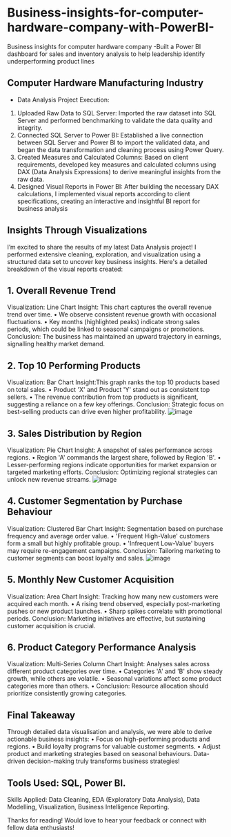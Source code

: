 # Business-insights-for-computer-hardware-company-with-PowerBI-
Business insights for computer hardware company -Built a Power BI dashboard for sales and inventory  analysis to help leadership identify underperforming product lines
## Computer Hardware Manufacturing Industry 
- Data Analysis Project Execution:
1.	Uploaded Raw Data to SQL Server:
Imported the raw dataset into SQL Server and performed benchmarking to validate the data quality and integrity.
2.	Connected SQL Server to Power BI:
Established a live connection between SQL Server and Power BI to import the validated data, and began the data transformation and cleaning process using Power Query.
3.	Created Measures and Calculated Columns:
Based on client requirements, developed key measures and calculated columns using DAX (Data Analysis Expressions) to derive meaningful insights from the raw data.
4.	Designed Visual Reports in Power BI:
After building the necessary DAX calculations, I implemented visual reports according to client specifications, creating an interactive and insightful BI report for business analysis
## Insights Through Visualizations
I’m excited to share the results of my latest Data Analysis project! 
I performed extensive cleaning, exploration, and visualization using a structured data set to uncover key business insights. Here's a detailed breakdown of the visual reports created:
## 1. Overall Revenue Trend
Visualization: Line Chart
Insight: This chart captures the overall revenue trend over time.
•	We observe consistent revenue growth with occasional fluctuations.
•	Key months (highlighted peaks) indicate strong sales periods, which could be linked to seasonal campaigns or promotions.
Conclusion: The business has maintained an upward trajectory in earnings, signalling healthy market demand.
## 2. Top 10 Performing Products
Visualization: Bar Chart
Insight:This graph ranks the top 10 products based on total sales.
•	Product 'X' and Product 'Y' stand out as consistent top sellers.
•	The revenue contribution from top products is significant, suggesting a reliance on a few key offerings.
Conclusion: Strategic focus on best-selling products can drive even higher profitability.
![image](https://github.com/user-attachments/assets/aa6e4f58-052c-4770-bbb9-82306ac20055)

## 3. Sales Distribution by Region
Visualization: Pie Chart
Insight: A snapshot of sales performance across regions.
•	Region 'A' commands the largest share, followed by Region 'B'.
•	Lesser-performing regions indicate opportunities for market expansion or targeted marketing efforts.
Conclusion: Optimizing regional strategies can unlock new revenue streams.
![image](https://github.com/user-attachments/assets/81f7c0dd-36da-4918-8c81-ec7884de5cbb)

## 4. Customer Segmentation by Purchase Behaviour
Visualization: Clustered Bar Chart
Insight: Segmentation based on purchase frequency and average order value.
•	'Frequent High-Value' customers form a small but highly profitable group.
•	'Infrequent Low-Value' buyers may require re-engagement campaigns.
Conclusion: Tailoring marketing to customer segments can boost loyalty and sales.
![image](https://github.com/user-attachments/assets/f386061a-86b2-4d2e-b7d2-5509e9f9cadc)

## 5. Monthly New Customer Acquisition
Visualization: Area Chart
Insight: Tracking how many new customers were acquired each month.
•	A rising trend observed, especially post-marketing pushes or new product launches.
•	Sharp spikes correlate with promotional periods.
Conclusion: Marketing initiatives are effective, but sustaining customer acquisition is crucial.
## 6. Product Category Performance Analysis
Visualization: Multi-Series Column Chart
Insight: Analyses sales across different product categories over time.
•	Categories 'A' and 'B' show steady growth, while others are volatile.
•	Seasonal variations affect some product categories more than others.
•	Conclusion: Resource allocation should prioritize consistently growing categories.
## Final Takeaway 
Through detailed data visualisation and analysis, we were able to derive actionable business insights:
•	Focus on high-performing products and regions.
•	Build loyalty programs for valuable customer segments.
•	Adjust product and marketing strategies based on seasonal behaviours.
 Data-driven decision-making truly transforms business strategies!

## Tools Used: SQL, Power BI.
Skills Applied: Data Cleaning, EDA (Exploratory Data Analysis), Data Modelling, Visualization, Business Intelligence Reporting.

Thanks for reading!
Would love to hear your feedback or connect with fellow data enthusiasts!

